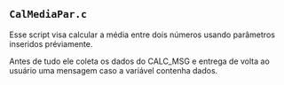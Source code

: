 ## <code>CalMediaPar.c</code>
Esse script visa calcular a média entre dois números usando parâmetros inseridos préviamente.

Antes de tudo ele coleta os dados do CALC_MSG e entrega de volta ao usuário uma mensagem caso a variável contenha dados.
